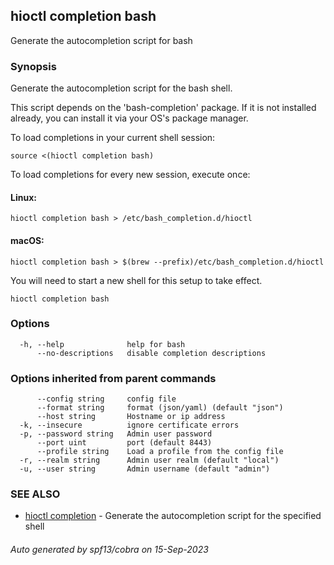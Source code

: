 ## hioctl completion bash

Generate the autocompletion script for bash

### Synopsis

Generate the autocompletion script for the bash shell.

This script depends on the 'bash-completion' package.
If it is not installed already, you can install it via your OS's package manager.

To load completions in your current shell session:

	source <(hioctl completion bash)

To load completions for every new session, execute once:

#### Linux:

	hioctl completion bash > /etc/bash_completion.d/hioctl

#### macOS:

	hioctl completion bash > $(brew --prefix)/etc/bash_completion.d/hioctl

You will need to start a new shell for this setup to take effect.


```
hioctl completion bash
```

### Options

```
  -h, --help              help for bash
      --no-descriptions   disable completion descriptions
```

### Options inherited from parent commands

```
      --config string     config file
      --format string     format (json/yaml) (default "json")
      --host string       Hostname or ip address
  -k, --insecure          ignore certificate errors
  -p, --password string   Admin user password
      --port uint         port (default 8443)
      --profile string    Load a profile from the config file
  -r, --realm string      Admin user realm (default "local")
  -u, --user string       Admin username (default "admin")
```

### SEE ALSO

* [hioctl completion](hioctl_completion.md)	 - Generate the autocompletion script for the specified shell

###### Auto generated by spf13/cobra on 15-Sep-2023
